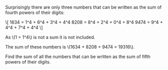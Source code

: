 Surprisingly there are only three numbers that can be 
written as the sum of fourth powers of their digits:

\\[
1634 = 1^4 + 6^4 + 3^4 + 4^4
8208 = 8^4 + 2^4 + 0^4 + 8^4
9474 = 9^4 + 4^4 + 7^4 + 4^4
\\]

As \\(1 = 1^4\\) is not a sum it is not included.

The sum of these numbers is \\(1634 + 8208 + 9474 = 19316\\).

Find the sum of all the numbers that can be written as 
the sum of fifth powers of their digits.
